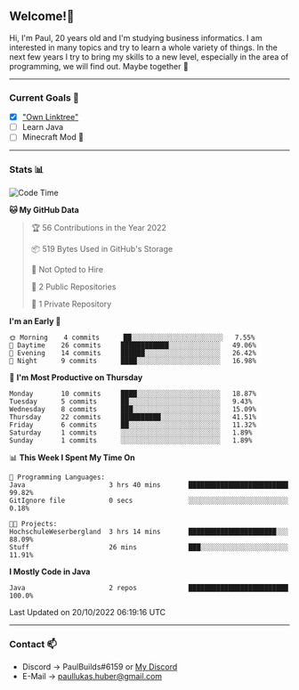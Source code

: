 ## Welcome!👋

Hi, I'm Paul, 20 years old and I'm studying business informatics. I am interested in many topics and try to learn a whole variety of things. In the next few years I try to bring my skills to a new level, especially in the area of programming, we will find out.
Maybe together 🤙

---
### Current Goals 🥅

- [X] ["Own Linktree"](https://paul-lukashuber.de/)
- [ ] Learn Java
- [ ] Minecraft Mod 👀

---
### Stats 📊

<!--START_SECTION:waka-->
![Code Time](http://img.shields.io/badge/Code%20Time-29%20hrs%2016%20mins-blue)

**🐱 My GitHub Data** 

> 🏆 56 Contributions in the Year 2022
 > 
> 📦 519 Bytes Used in GitHub's Storage 
 > 
> 🚫 Not Opted to Hire
 > 
> 📜 2 Public Repositories 
 > 
> 🔑 1 Private Repository 
 > 
**I'm an Early 🐤** 

```text
🌞 Morning    4 commits      ██░░░░░░░░░░░░░░░░░░░░░░░   7.55% 
🌆 Daytime    26 commits     ████████████░░░░░░░░░░░░░   49.06% 
🌃 Evening    14 commits     ██████░░░░░░░░░░░░░░░░░░░   26.42% 
🌙 Night      9 commits      ████░░░░░░░░░░░░░░░░░░░░░   16.98%

```
📅 **I'm Most Productive on Thursday** 

```text
Monday       10 commits     ████░░░░░░░░░░░░░░░░░░░░░   18.87% 
Tuesday      5 commits      ██░░░░░░░░░░░░░░░░░░░░░░░   9.43% 
Wednesday    8 commits      ███░░░░░░░░░░░░░░░░░░░░░░   15.09% 
Thursday     22 commits     ██████████░░░░░░░░░░░░░░░   41.51% 
Friday       6 commits      ██░░░░░░░░░░░░░░░░░░░░░░░   11.32% 
Saturday     1 commits      ░░░░░░░░░░░░░░░░░░░░░░░░░   1.89% 
Sunday       1 commits      ░░░░░░░░░░░░░░░░░░░░░░░░░   1.89%

```


📊 **This Week I Spent My Time On** 

```text
💬 Programming Languages: 
Java                     3 hrs 40 mins       █████████████████████████   99.82% 
GitIgnore file           0 secs              ░░░░░░░░░░░░░░░░░░░░░░░░░   0.18%

🐱‍💻 Projects: 
HochschuleWeserbergland  3 hrs 14 mins       ██████████████████████░░░   88.09% 
Stuff                    26 mins             ███░░░░░░░░░░░░░░░░░░░░░░   11.91%

```

**I Mostly Code in Java** 

```text
Java                     2 repos             █████████████████████████   100.0%

```



 Last Updated on 20/10/2022 06:19:16 UTC
<!--END_SECTION:waka-->

---
### Contact 📫

* Discord -> PaulBuilds#6159 or [My Discord](https://discord.gg/7kq6UnB)
* E-Mail -> paullukas.huber@gmail.com
